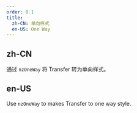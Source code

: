 ```yaml
---
order: 0.1
title:
  zh-CN: 单向样式
  en-US: One Way
---
```


## zh-CN

通过 `nzOneWay` 将 Transfer 转为单向样式。

## en-US

Use `nzOneWay` to makes Transfer to one way style.